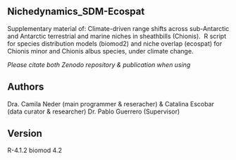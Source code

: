 ## Nichedynamics_SDM-Ecospat
Supplementary material of: Climate-driven range shifts across sub-Antarctic and Antarctic terrestrial and marine niches in sheathbills (Chionis).  R script for species distribution models (biomod2) and niche overlap (ecospat) for Chionis minor and Chionis albus species, under climate change.

_Please citate both Zenodo repository & publication when using_

## Authors
Dra. Camila Neder (main programmer & reseracher) & Catalina Escobar (data curator & researcher)
Dr. Pablo Guerrero (Supervisor)

## Version
R-4.1.2    biomod 4.2
